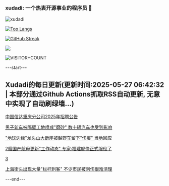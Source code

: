 ### xudadi: 一个热衷开源事业的程序员 👋

![xudadi](https://github-readme-stats-git-masterorgs-github-readme-stats-team.vercel.app/api?username=xudadi)

[![Top Langs](https://github-readme-stats.vercel.app/api/top-langs/?username=xudadi)](https://github.com/anuraghazra/github-readme-stats)

[![GitHub Streak](https://streak-stats.demolab.com?user=xudadi&locale=zh_Hans)](https://git.io/streak-stats)

![](https://raw.githubusercontent.com/xudadi/xudadi/main/assets/github-contribution-grid-snake.svg)

![VISITOR+COUNT](https://komarev.com/ghpvc/?username=xudadi&label=VISITOR+COUNT)


---start---

## Xudadi的每日更新(更新时间:2025-05-27 06:42:32 | 本部分通过Github Actions抓取RSS自动更新, 无意中实现了自动刷绿墙...)

[中国信达重庆分公司2025年招聘公告](https://www.gongkaoleida.com/article/2419933)

[男子新车被隔壁工地喷成"磨砂" 数十辆汽车也受到影响](https://m.163.com/news/article/K0FHTPN90534P59R.html)

["地球边缘"龙头山大断崖被越野车留下"伤痕" 当地回应](https://m.163.com/news/article/K0G73A9D053469M5.html)

[2艘国产航母更新"工作动态" 专家:福建舰快正式服役了](https://m.163.com/news/article/K0G738IL055040N3.html)

[3](https://m.163.com/touch/news/sub/domestic)

[上海街头出现大量"栏杆刺客" 不少市民被刺伤很难清理](https://m.163.com/news/article/K0FPQML0055040N3.html)

---end---
